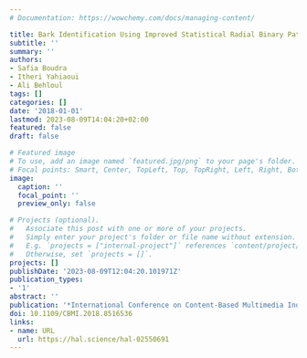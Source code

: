 ```yaml
---
# Documentation: https://wowchemy.com/docs/managing-content/

title: Bark Identification Using Improved Statistical Radial Binary Patterns
subtitle: ''
summary: ''
authors:
- Safia Boudra
- Itheri Yahiaoui
- Ali Behloul
tags: []
categories: []
date: '2018-01-01'
lastmod: 2023-08-09T14:04:20+02:00
featured: false
draft: false

# Featured image
# To use, add an image named `featured.jpg/png` to your page's folder.
# Focal points: Smart, Center, TopLeft, Top, TopRight, Left, Right, BottomLeft, Bottom, BottomRight.
image:
  caption: ''
  focal_point: ''
  preview_only: false

# Projects (optional).
#   Associate this post with one or more of your projects.
#   Simply enter your project's folder or file name without extension.
#   E.g. `projects = ["internal-project"]` references `content/project/deep-learning/index.md`.
#   Otherwise, set `projects = []`.
projects: []
publishDate: '2023-08-09T12:04:20.101971Z'
publication_types:
- '1'
abstract: ''
publication: '*International Conference on Content-Based Multimedia Indexing (CBMI)*'
doi: 10.1109/CBMI.2018.8516536
links:
- name: URL
  url: https://hal.science/hal-02550691
---
```

